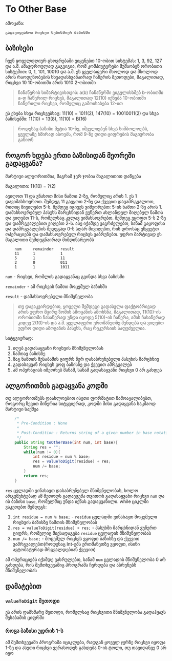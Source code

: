# To Other Base

ამოცანა:
```
გადავიყვანოთ რიცხვი ნებისმიერ ბაზისში
```

## ბაზისები
ჩვენ ყოველდღიურ ცხოვრებაში ვიყენებთ 10-ობით სისტემას: 1, 3, 92, 127 და ა.შ. ამავდროულად გაგვიგია, რომ კომპიუტერები მუშაობენ ორობითი სისტემით: 0, 1, 101, 10010 და ა.შ. ეს ყველაფერი მხოლოდ და მხოლოდ არის რაოდენობების სხვადასხვანაირად ჩაწერის მეთოდები, მაგალითად, რიცხვი 10 10-ობითში არის 1010 2-ობითში

> ჩანაწერის სიმარტივისთვის: a(b) ჩანაწერში ვიგულისხმებ b-ობითში a-დ ჩაწერილ რიცხვს, მაგალითად 12(10) იქნება 10-ობითში ჩაწერილი რიცხვი, რომელიც გამოისახება 12-ით

ეს ეხება სხვა რიცხვებსაც: 11(10) = 1011(2), 147(10) = 10010011(2)
და სხვა ბაზისებში: 11(10) = 13(8), 11(10) = B(16)

> როდესაც ბაზისი მეტია 10-ზე, იშველიებენ სხვა სიმბოლოებს, ყველაზე ხშირად ასოებს, რომ 9-ზე დიდი ციფრების მაგივრობა გაწიონ

## როგორ ხდება ერთი ბაზისიდან მეორეში გადაყვანა?
მარტივი ალგორითმია, მაგრამ ჯერ ჯობია მაგალითით დაწყება

მაგალითი:   11(10) = ?(2)

ავიღოთ 11 და ვნახოთ მისი ნაშთი 2-ზე, რომელიც არის 1. ეს 1 დავიმახსოვროთ. შემდეგ 11 გავყოთ 2-ზე და ქვევით დავამრგვალოთ, რითიც მივიღებთ 5-ს. შემდეგ იგივეს ვიმეორებთ: 5-ის ნაშთი 2-ზე არის 1. დამახსოვრებულ პასუხს მარცხნიდან ვუწერთ ახლანდელ მიღებულ ნაშთს და ვიღებთ 11-ს, რომელსაც კვლავ ვიმახსოვრებთ. შემდეგ ვყოფთ 5-ს 2-ზე და დამრგვალებით ვიღებთ 2-ს. ასე იქამდე ვაგრძელებთ, სანამ გაყოფისა და დამრგვალების შედეგად 0-ს აღარ მივიღებთ, რის დროსაც ვწყვეტთ ოპერაციებს და დამახსოვრებულ რიცხვს ვაბრუნებთ. უფრო მარტივად ეს მაგალითი შემდეგნაირად მიმდინარეობს

```
    num     remainder   result
    11      1           1
    5       1           11
    2       0           011
    1       1           1011
```

`num` - რიცხვი, რომლის გადაყვანაც გვინდა სხვა ბაზისში 

`remainder` - ამ რიცხვის ნაშთი მოცემულ ბაზისში

`result` - დამახსოვრებული მნიშვნელობა

> თუ დავაკვირდებით, ყოველი შემდეგი გადასვლა ფაქტობრივად არის უფრო მცირე ზომის ამოცანის ამოხსნა, მაგალითად, 11(10)-ის ორობითში ჩასაწერად უნდა იცოდე 5(10)-ის ჩაწერა, ამის ჩასაწერად კიდევ 2(10)-ის და ა.შ. ყველაფერი ერთმანეთზე შენდება და ვიღებთ უფრო დიდი ამოცანის პასუხს, რაც რეკურსიის საფუძველია.

სიტყვიერად: 
1. იღებ გადასაყვანი რიცხვის მნიშვნელობას 
1. ნაშთავ ბაზისზე 
1. მაგ ნაშთის შესაბამის ციფრს წერ დასაბრუნებელი პასუხის მარცხნივ
1. გადასაყვან რიცხვს ყოფ ბაზისზე და ქვევით ამრგვალებ
1. ამ ოპერაციას იმეორებ მანამ, სანამ გადასაყვანი რიცხვი 0 არ გახდეა

## ალგორითმის გადაყვანა კოდში
თუ ალგორითმებს დაახლოებით ისეთი ფორმატით ჩამოაყალიბებთ, როგორც ზევით მიწერია სიტყვიერად, კოდში მისი გადაყვანა საკმაოდ მარტივი საქმეა
```java
	/*
	 * Pre-Condition : None
	 * 
	 * Post-Condition : Returns string of a given number in base notation
	 */
	public String toOtherBase(int num, int base){
		String res = "";
		while(num != 0){
			int residue = num % base;
			res = valueToDigit(residue) + res;
			num /= base;
		}
		return res;
	}
```
`res` ცვლადში ვინახავთ დასაბრუნებელ მნიშვნელობას, ხოლო არგუმენტებად ამ მეთოდს გადაეცემა თვითონ გადასაყვანი რიცხვი `num` და ის ბაზისი `base`, რომელშიც უნდა იქნას გადაყვანილი. while ციკლში ვაკეთებთ შემდეგს:

1.  `int residue = num % base;` - `residue` ცვლადში ვინახავთ მოცემული რიცხვის ბაზისზე ნაშთის მნიშვნელობას
1.  `res = valueToDigit(residue) + res;` - პასუხში მარცხნიდან ვუწერთ ციფრს, რომელიც მიესადაგება `residue` ცვლადის მნიშვნელობას
1.  `num /= base;` - მოცემულ რიცხვს ვყოფთ ბაზისზე და ქვევით ვამრგვალებთ(როდესაც Int-ებს ერთმანეთზე ვყოფთ, ისინი ავტომატურად მრგვალდებიან ქვევით)

ამ ოპერაციებს იქამდე ვასრულებთ, სანამ `num` ცვლადის მნიშვნელობა 0 არ გახდება, რის შემთხვევაშიც პროგრამა ჩერდება და აბრუნებს მნიშვნელობას

## დამატებით

### `valueToDigit` მეთოდი
ეს არის დამხმარე მეთოდი, რომელსაც რიცხვითი მნიშვნელობა გადაჰყავს შესაბამის ციფრში

### როცა ბაზისი უდრის 1-ს
ამ შემთხვევაში პროგრამა იციკლება, რადგან ყოველ ჯერზე რიცხვი იყოფა 1-ზე და ასეთი რიცხვი ვერასოდეს გახდება 0-ის ტოლი, თუ თავიდანვე 0 არ იყო